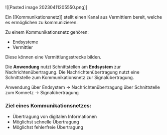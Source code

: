 
![[Pasted image 20230411205550.png]]

Ein [[Kommunikationsnetz]] stellt einen Kanal aus Vermittlern bereit, welche es ermöglichen zu kommunizieren.

Zu einem Kommunikationsnetz gehören:
- Endsysteme 
- Vermittler

Diese können eine Vermittlungsstrecke bilden.

Die **Anwendung** nutzt Schnittstellen am **Endsystem** zur Nachrichtenübertragung.
Die Nachrichtenübertragung nutzt eine Schnittstelle zum Kommunikationsnetz zur Signalübertragung.

Anwendung über Endsystem -> Nachrichtenübertragung über Schnittstelle zum Komnetz -> Signalübertragung

### Ziel eines Kommunikationsnetzes:
- Übertragung von digitalen Informationen
- Möglichst schnelle Übertragung
- Möglichst fehlerfreie Übertragung
